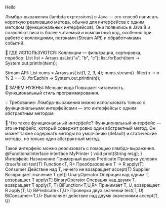 Hello

Лямбда-выражения (lambda expressions) в Java — это способ написать короткую реализацию метода,
обычно для интерфейсов с одним методом (функциональных интерфейсов).
Они появились в Java 8 и позволяют писать более читаемый и компактный код,
особенно при работе с коллекциями, потоками (Stream API) и обработчиками событий.

🔧 ГДЕ ИСПОЛЬЗУЮТСЯ:
Коллекции — фильтрация, сортировка, перебор:
List<String> list = Arrays.asList("a", "b", "c");
list.forEach(item -> System.out.println(item));

Stream API:
List<Integer> nums = Arrays.asList(1, 2, 3, 4);
nums.stream()
.filter(n -> n % 2 == 0)
.forEach(n -> System.out.println(n));


🎯 ЗАЧЕМ НУЖНЫ:
Меньше кода
Повышает читаемость.
Функциональный стиль программирования.

💡 Требование:
Лямбда-выражения можно использовать только с функциональными интерфейсами — это интерфейсы с одним абстрактным методом.

📌 Что такое функциональный интерфейс?
Функциональный интерфейс — это интерфейс, который содержит ровно один абстрактный метод.
Он может также содержать методы по умолчанию (default) и статические методы, но только один абстрактный метод.

Такой интерфейс можно реализовать с помощью лямбда-выражения.
@FunctionalInterface
interface MyPrinter {
void print(String msg);
}
Интерфейс	                 Назначение	                   Примерный вызов
Predicate<T>	            Проверка условия            (true/false)	test(T)
Function<T, R>	            Преобразование T → R	            apply(T)
Consumer<T>	                Действие над T, ничего не возвращает	accept(T)
Supplier<T>	                Возвращает значение T	get()
UnaryOperator<T>	        Операция над одним T, возвращает T	apply(T)
BinaryOperator<T>	        Операция над двумя T, возвращает T	apply(T, T)
BiFunction<T,U,R>	        Принимает T, U, возвращает R	apply(T, U)
BiPredicate<T,U>	        Проверка двух значений	test(T, U)
BiConsumer<T,U>          	Выполняет действие над двумя значениями	accept(T, U)
